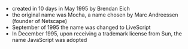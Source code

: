 * created in 10 days in May 1995 by Brendan Eich
* the original name was Mocha, a name chosen by Marc Andreessen (founder of Netscape)
* September of 1995 the name was changed to LiveScript
* In December 1995, upon receiving a trademark license from Sun, the name JavaScript was adopted

